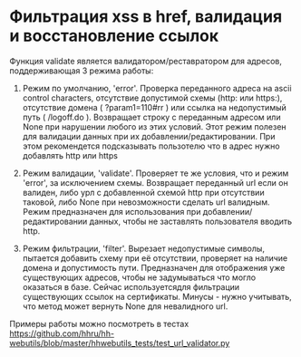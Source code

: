 # Фильтрация xss в href, валидация и восстановление ссылок 

Функция validate является валидатором/реставратором для адресов, поддерживающая 3 режима работы:

1. Режим по умолчанию, 'error'. Проверка переданного адреса на ascii control characters,
отсутствие допустимой схемы (http: или https:), отсутствие домена ( ?param1=110#rr )
или ссылка на недопустимый путь ( /logoff.do ). Возвращает строку с переданным адресом или None
при нарушении любого из этих условий. Этот режим полезен для валидации данных при их
добавлении/редактировании. При этом рекомендется подсказывать пользотелю что в адрес нужно
добавлять http или https

2. Режим валидации, 'validate'. Проверяет те же условия, что и режим 'error', за исключением схемы.
Возвращает переданный url если он валиден, либо урл с добавленной схемой http при отсутствии таковой,
либо None при невозможности сделать url валидным. Режим предназначен для использования при
добавлении/редактировании данных, чтобы не заставлять пользователя вводить http.

3. Режим фильтрации, 'filter'. Вырезает недопустимые символы, пытается добавить схему при её отсутствии,
проверяет на наличие домена и допустимость пути. Предназначен для отображения уже существующих адресов,
чтобы не задумываться что могло оказаться в базе. Сейчас используетсядля фильтрации существующих ссылок
на сертификаты. Минусы - нужно учитывать, что метод может вернуть None для невалидного url.


Примеры работы можно посмотреть в тестах
https://github.com/hhru/hh-webutils/blob/master/hhwebutils_tests/test_url_validator.py

